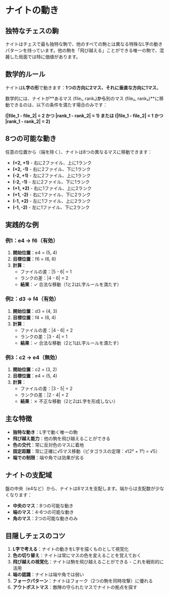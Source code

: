 # ナイトの動き

## 独特なチェスの駒

ナイトはチェスで最も独特な駒で、他のすべての駒とは異なる特殊なL字の動きパターンを持っています。他の駒を「飛び越える」ことができる唯一の駒で、混雑した局面では特に価値があります。

## 数学的ルール

ナイトは**L字の形**で動きます：**1つの方向に2マス、それに垂直な方向に1マス**。

数学的には、ナイトが**あるマス (file₁, rank₁)**から**別のマス (file₂, rank₂)**に移動できるのは、以下の条件を満たす場合のみです：

**(|file_1 - file_2| = 2 かつ |rank_1 - rank_2| = 1) または (|file_1 - file_2| = 1 かつ |rank_1 - rank_2| = 2)**

## 8つの可能な動き

任意の位置から（端を除く）、ナイトは8つの異なるマスに移動できます：

- **(+2, +1)** - 右に2ファイル、上に1ランク
- **(+2, -1)** - 右に2ファイル、下に1ランク
- **(-2, +1)** - 左に2ファイル、上に1ランク
- **(-2, -1)** - 左に2ファイル、下に1ランク
- **(+1, +2)** - 右に1ファイル、上に2ランク
- **(+1, -2)** - 右に1ファイル、下に2ランク
- **(-1, +2)** - 左に1ファイル、上に2ランク
- **(-1, -2)** - 左に1ファイル、下に2ランク

## 実践的な例

### 例1：e4 → f6（有効）

1. **開始位置**：e4 = (5, 4)
2. **目標位置**：f6 = (6, 6)
3. **計算**：
   - ファイルの差：|5 - 6| = 1
   - ランクの差：|4 - 6| = 2
   - **結果**：✓ 合法な移動（1と2はL字ルールを満たす）

### 例2：d3 → f4（有効）

1. **開始位置**：d3 = (4, 3)
2. **目標位置**：f4 = (6, 4)
3. **計算**：
   - ファイルの差：|4 - 6| = 2
   - ランクの差：|3 - 4| = 1
   - **結果**：✓ 合法な移動（2と1はL字ルールを満たす）

### 例3：c2 → e4（無効）

1. **開始位置**：c2 = (3, 2)
2. **目標位置**：e4 = (5, 4)
3. **計算**：
   - ファイルの差：|3 - 5| = 2
   - ランクの差：|2 - 4| = 2
   - **結果**：✗ 不正な移動（2と2はL字を形成しない）

## 主な特徴

- **独特な動き**：L字で動く唯一の駒
- **飛び越え能力**：他の駒を飛び越えることができる
- **色の交代**：常に反対色のマスに着地
- **固定距離**：常に正確に√5マス移動（ピタゴラスの定理：√(2² + 1²) = √5）
- **端での制限**：端や角では効果が劣る

## ナイトの支配域

盤の中央（e4など）から、ナイトは8マスを支配します。端からは支配数が少なくなります：
- **中央のマス**：8つの可能な動き
- **端のマス**：4-6つの可能な動き
- **角のマス**：2つの可能な動きのみ

## 目隠しチェスのコツ

1. **L字で考える**：ナイトの動きをL字を描くものとして視覚化
2. **色の切り替え**：ナイトは常にマスの色を変えることを覚えておく
3. **飛び越えの視覚化**：ナイトは駒を飛び越えることができる - これを戦術的に活用
4. **端の認識**：ナイトは端や角では弱い
5. **フォークパターン**：ナイトはフォーク（2つの駒を同時攻撃）に優れる
6. **アウトポストマス**：敵陣の守られたマスでナイトの拠点を探す